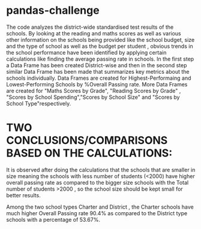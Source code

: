 # pandas-challenge
The code analyzes the district-wide standardised test results of the schools. 
By looking at the reading and maths scores as well as various other information on the schools being provided  like the school budget, size and the type of school as well as the budget per student , obvious trends in the school performance have been identified by applying certain calculations like finding the average passing rate in schools.
In the first step a Data Frame has been created District-wise and then in the second step similar Data Frame has been made that summarizes key metrics about the schools individually.
Data Frames are created for Highest-Performaing and Lowest-Performing Schools by %Overall Passing rate.
More Data Frames are created for "Maths Scores by Grade", "Reading Scores by Grade" , "Scores by School Spending","Scores by School Size" and "Scores by School Type"respectively.

# TWO CONCLUSIONS/COMPARISONS BASED ON THE CALCULATIONS:

It is observed after doing the calculations that the schools that are smaller in size meaning the schools with less number of students (<2000) have higher overall passing rate as compared to the bigger size schools with the Total number of students >2000 , so the school size should be kept small for better results.

Among the two school types Charter and District , the Charter schools have much higher Overall Passing rate 90.4% as compared to the District type schools with a percentage of 53.67%.


